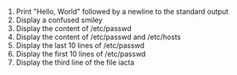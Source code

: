 1. Print "Hello, World" followed by a newline to the standard output
2. Display a confused smiley
3. Display the content of /etc/passwd
4. Display the content of /etc/passwd and /etc/hosts
5. Display the last 10 lines of /etc/passwd
6. Display the first 10 lines of /etc/passwd
7. Display the third line of the file iacta

